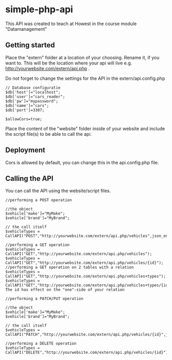 # simple-php-api
This API was created to teach at Howest in the course module "Datamanagement"
## Getting started
Place the "extern" folder at a location of your choosing. Rename it, if you want to. This will be the location where your api will live e.g. http://yourwebsite.com/extern/api.php .

Do not forget to change the settings for the API in the extern/api.config.php
```
// Database configuratie
$db['host']="localhost";
$db['user']="cars_reader";
$db['pw']="mypassword";
$db['name']="cars";
$db['port']=3307;

$allowCors=true;
```
Place the content of the "website" folder inside of your website and include the script file(s) to be able to call the api.


## Deployment
Cors is allowed by default, you can change this in the api.config.php file.

## Calling the API
You can call the API using the website/script files.
```
//performing a POST operation

//the object
$vehicle['make']="MyMake";
$vehicle['brand']="MyBrand";

// the call itself
$vehicleTypes = CallAPI("POST","http://yourwebsite.com/extern/api.php/vehicles",json_encode($vehicle));
```
```
//performing a GET operation
$vehicleTypes = CallAPI("GET","http://yourwebsite.com/extern/api.php/vehicles");
$vehicleTypes = CallAPI("GET","http://yourwebsite.com/extern/api.php/vehicles/{id}");
//performing a GET operation on 2 tables with a relation
$vehicleTypes = CallAPI("GET","http://yourwebsite.com/extern/api.php/vehicles+types");
$vehicleTypes = CallAPI("GET","http://yourwebsite.com/extern/api.php/vehicles+types/{id}");
The id has effect on the "one"-side of your relation
```
```
//performing a PATCH/PUT operation

//the object
$vehicle['make']="MyMake";
$vehicle['brand']="MyBrand";

// the call itself
$vehicleTypes = CallAPI("PATCH","http://yourwebsite.com/extern/api.php/vehicles/{id}",json_encode($vehicle));
```

```
//performing a DELETE operation
$vehicleTypes = CallAPI("DELETE","http://yourwebsite.com/extern/api.php/vehicles/{id}");
```